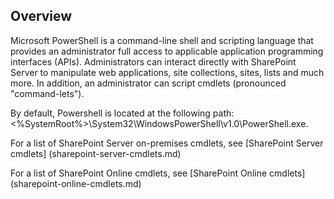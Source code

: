 ## Overview ##

Microsoft PowerShell is a command-line shell and scripting language that provides an administrator full access to applicable application programming interfaces (APIs). Administrators can interact directly with SharePoint Server to manipulate web applications, site collections, sites, lists and much more. In addition, an administrator can script cmdlets (pronounced "command-lets").

By default,  Powershell is located at the following path:  <%SystemRoot%>\System32\WindowsPowerShell\v1.0\PowerShell.exe.

For a list of SharePoint Server on-premises cmdlets, see [SharePoint Server cmdlets] (sharepoint-server-cmdlets.md)

For a list of SharePoint Online cmdlets, see [SharePoint Online cmdlets] (sharepoint-online-cmdlets.md)

